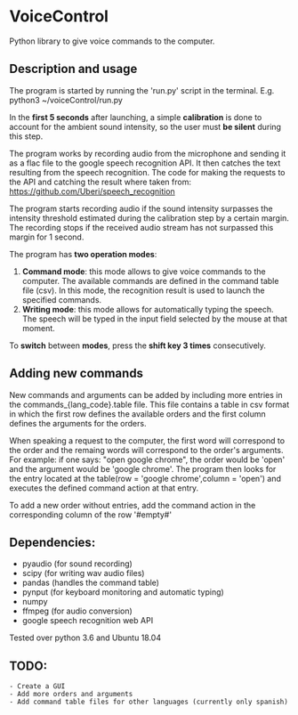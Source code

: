 # VoiceControl
Python library to give voice commands to the computer.

## Description and usage
The program is started by running the 'run.py' script in the terminal. E.g. python3 ~/voiceControl/run.py

In the **first 5 seconds** after launching, a simple **calibration** is done to account for the ambient sound intensity, so the user must **be silent** during this step.

The program works by recording audio from the microphone and sending it as a flac file to the google speech recognition API. It then catches the text resulting from the speech recognition. The code for making the requests to the API and catching the result where taken from: https://github.com/Uberi/speech_recognition

The program starts recording audio if the sound intensity surpasses the intensity threshold estimated during the calibration step by a certain margin. The recording stops if the received audio stream has not surpassed this margin for 1 second.

The program has **two operation modes**:

1. **Command mode**: this mode allows to give voice commands to the computer. The available commands are defined in the command table file (csv). In this mode, the recognition result is used to launch the specified commands.
2. **Writing mode**: this mode allows for automatically typing the speech. The speech will be typed in the input field selected by the mouse at that moment.

To **switch** between **modes**, press the **shift key 3 times** consecutively.

## Adding new commands
New commands and arguments can be added by including more entries in the commands_{lang_code}.table file.
This file contains a table in csv format in which the first row defines the available orders and the first column defines the arguments for the orders.

When speaking a request to the computer, the first word will correspond to the order and the remaing words will correspond to the order's arguments. For example: if one says: "open google chrome", the order would be 'open' and the argument would be 'google chrome'. The program then looks for the entry located at the table(row = 'google chrome',column = 'open') and executes the defined command action at that entry.

To add a new order without entries, add the command action in the corresponding column of the row '#empty#'

## Dependencies:
- pyaudio (for sound recording)
- scipy (for writing wav audio files)
- pandas (handles the command table)
- pynput (for keyboard monitoring and automatic typing)
- numpy
- ffmpeg (for audio conversion)
- google speech recognition web API

Tested over python 3.6 and Ubuntu 18.04

## TODO: 
	- Create a GUI
	- Add more orders and arguments
	- Add command table files for other languages (currently only spanish)
